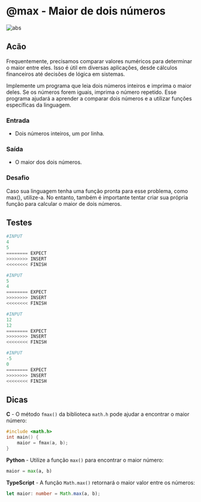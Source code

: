 # @max - Maior de dois números

![abs](https://raw.githubusercontent.com/qxcodefup/arcade/master/base/max/cover.jpg)

## Acão

Frequentemente, precisamos comparar valores numéricos para determinar o maior entre eles. Isso é útil em diversas aplicações, desde cálculos financeiros até decisões de lógica em sistemas.

Implemente um programa que leia dois números inteiros e imprima o maior deles. Se os números forem iguais, imprima o número repetido. Esse programa ajudará a aprender a comparar dois números e a utilizar funções específicas da linguagem.

### Entrada

- Dois números inteiros, um por linha.

### Saída

- O maior dos dois números.

### Desafio

Caso sua linguagem tenha uma função pronta para esse problema, como max(), utilize-a. No entanto, também é importante tentar criar sua própria função para calcular o maior de dois números.

## Testes

```py
#INPUT
4
5
======== EXPECT
>>>>>>>> INSERT
<<<<<<<< FINISH
```

```py
#INPUT
5
4
======== EXPECT
>>>>>>>> INSERT
<<<<<<<< FINISH
```

```py
#INPUT
12
12
======== EXPECT
>>>>>>>> INSERT
<<<<<<<< FINISH
```

```py
#INPUT
-5
0
======== EXPECT
>>>>>>>> INSERT
<<<<<<<< FINISH

```

## Dicas

**C** -  O método `fmax()` da biblioteca `math.h` pode ajudar a encontrar o maior número:

```c
#include <math.h>
int main() {
    maior = fmax(a, b);
}
```

**Python** - Utilize a função `max()` para encontrar o maior número:

```py
maior = max(a, b)
```

**TypeScript** - A função `Math.max()` retornará o maior valor entre os números:

```ts
let maior: number = Math.max(a, b);
```
